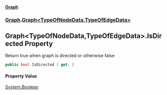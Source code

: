#### [Graph](./index.md 'index')
### [Graph](./Graph.md 'Graph').[Graph&lt;TypeOfNodeData,TypeOfEdgeData&gt;](./Graph-Graph-TypeOfNodeData_TypeOfEdgeData-.md 'Graph.Graph&lt;TypeOfNodeData,TypeOfEdgeData&gt;')
## Graph&lt;TypeOfNodeData,TypeOfEdgeData&gt;.IsDirected Property
Return true when graph is directed or otherwise false  
```csharp
public bool IsDirected { get; }
```
#### Property Value
[System.Boolean](https://docs.microsoft.com/en-us/dotnet/api/System.Boolean 'System.Boolean')  
